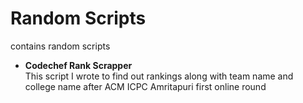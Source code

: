 Random Scripts
==============

contains random scripts

<ul>
<li>
<b>Codechef Rank Scrapper</b>
<br>
This script I wrote to find out rankings along with team name and college name after ACM ICPC Amritapuri first online round
</li>

</ul>

